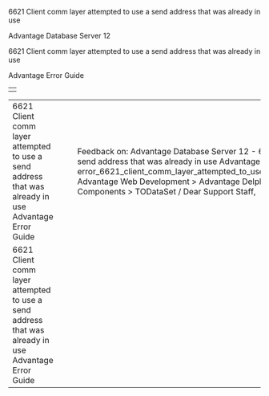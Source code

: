 6621 Client comm layer attempted to use a send address that was already in use




Advantage Database Server 12  

6621 Client comm layer attempted to use a send address that was already in use

Advantage Error Guide

|  |
| --- |
|  |

|  |  |  |  |  |
| --- | --- | --- | --- | --- |
| 6621 Client comm layer attempted to use a send address that was already in use  Advantage Error Guide |  |  | Feedback on: Advantage Database Server 12 - 6621 Client comm layer attempted to use a send address that was already in use Advantage Error Guide error\_6621\_client\_comm\_layer\_attempted\_to\_use\_a\_send\_address\_that\_was\_already\_in\_use Advantage Web Development > Advantage Delphi OData Client > Delphi OData Components > TODataSet / Dear Support Staff, |  |
| 6621 Client comm layer attempted to use a send address that was already in use  Advantage Error Guide |  |  |  |  |